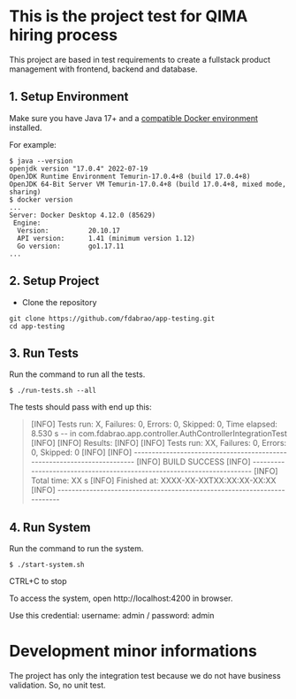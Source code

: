 # This is the project test for QIMA hiring process

This project are based in test requirements to create a fullstack product management with frontend, backend and database.

## 1. Setup Environment

Make sure you have Java 17+ and a [compatible Docker environment](https://www.testcontainers.org/supported_docker_environment/) installed.

For example:

```shell
$ java --version
openjdk version "17.0.4" 2022-07-19
OpenJDK Runtime Environment Temurin-17.0.4+8 (build 17.0.4+8)
OpenJDK 64-Bit Server VM Temurin-17.0.4+8 (build 17.0.4+8, mixed mode, sharing)
$ docker version
...
Server: Docker Desktop 4.12.0 (85629)
 Engine:
  Version:          20.10.17
  API version:      1.41 (minimum version 1.12)
  Go version:       go1.17.11
...
```

## 2. Setup Project

* Clone the repository

```shell
git clone https://github.com/fdabrao/app-testing.git
cd app-testing
```

## 3. Run Tests

Run the command to run all the tests.

```shell
$ ./run-tests.sh --all
```

The tests should pass with end up this:

> [INFO] Tests run: X, Failures: 0, Errors: 0, Skipped: 0, Time elapsed: 8.530 s -- in com.fdabrao.app.controller.AuthControllerIntegrationTest
> [INFO]
> [INFO] Results:
> [INFO]
> [INFO] Tests run: XX, Failures: 0, Errors: 0, Skipped: 0
> [INFO]
> [INFO] ------------------------------------------------------------------------
> [INFO] BUILD SUCCESS
> [INFO] -----------------------------------------------------------------------
> [INFO] Total time: XX s
> [INFO] Finished at: XXXX-XX-XXTXX:XX:XX-XX:XX
> [INFO] ------------------------------------------------------------------------

## 4. Run System

Run the command to run the system.

```shell
$ ./start-system.sh
```

CTRL+C to stop

To access the system, open http://localhost:4200 in browser.

Use this credential: username: admin / password: admin

# Development minor informations

The project has only the integration test because we do not have business validation. So, no unit test.
